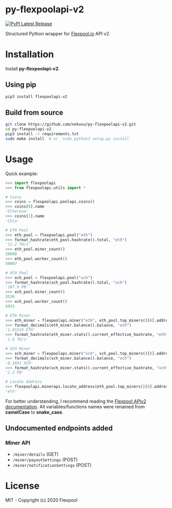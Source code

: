 # py-flexpoolapi-v2

[![PyPI Latest Release](https://img.shields.io/pypi/v/flexpoolapi-v2.svg)](https://pypi.org/project/flexpoolapi-v2)

Structured Python wrapper for [Flexpool.io](https://flexpool.io/) API v2.

# Installation

Install **py-flexpoolapi-v2**.

## Using pip
```sh
pip3 install flexpoolapi-v2
```

## Build from source
```sh
git clone https://github.com/nekusu/py-flexpoolapi-v2.git
cd py-flexpoolapi-v2
pip3 install -r requirements.txt
sudo make install  # or `sudo python3 setup.py install`
```

# Usage

Quick example:
```python
>>> import flexpoolapi
>>> from flexpoolapi.utils import *

# Coins
>>> coins = flexpoolapi.poolapi.coins()
>>> coins[0].name
'Ethereum'
>>> coins[1].name
'Chia'

# ETH Pool
>>> eth_pool = flexpoolapi.pool("eth")
>>> format_hashrate(eth_pool.hashrate().total, "eth")
'11.2 TH/s'
>>> eth_pool.miner_count()
20600
>>> eth_pool.worker_count()
50987

# XCH Pool
>>> xch_pool = flexpoolapi.pool("xch")
>>> format_hashrate(xch_pool.hashrate().total, "xch")
'207.9 PB'
>>> xch_pool.miner_count()
3530
>>> xch_pool.worker_count()
4933

# ETH Miner
>>> eth_miner = flexpoolapi.miner("eth", eth_pool.top_miners()[0].address)
>>> format_decimals(eth_miner.balance().balance, "eth")
'1.01524 ETH'
>>> format_hashrate(eth_miner.stats().current_effective_hashrate, "eth")
'1.6 TH/s'

# XCH Miner
>>> xch_miner = flexpoolapi.miner("xch", xch_pool.top_miners()[0].address)
>>> format_decimals(xch_miner.balance().balance, "xch")
'0.1692 XCH'
>>> format_hashrate(xch_miner.stats().current_effective_hashrate, "xch")
'2.3 PB'

# Locate Address
>>> flexpoolapi.minerapi.locate_address(eth_pool.top_miners()[0].address)
'eth'
```

For better understanding, I recommend reading the [Flexpool APIv2 documentation](https://www.flexpool.io/docs/api). All variables/functions names were renamed from **camelCase** to **snake_case**.

## Undocumented endpoints added
### **Miner API**

- `/miner/details` (GET)
- `/miner/payoutSettings` (POST)
- `/miner/notificationSettings` (POST)

# License
MIT - Copyright (c) 2020 Flexpool
